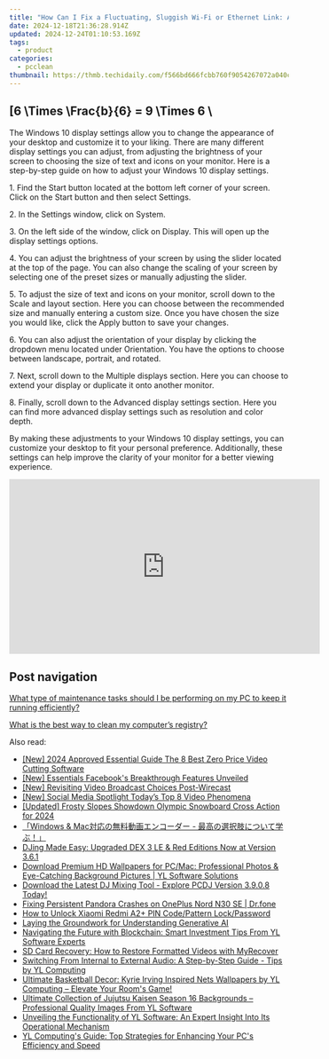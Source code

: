```yaml
---
title: "How Can I Fix a Fluctuating, Sluggish Wi-Fi or Ethernet Link: A Guide by YL Software"
date: 2024-12-18T21:36:28.914Z
updated: 2024-12-24T01:10:53.169Z
tags:
  - product
categories:
  - pcclean
thumbnail: https://thmb.techidaily.com/f566bd666fcbb760f9054267072a040c66295187d40d416ad4e72535016c81ea.jpg
---
```


## \[6 \Times \Frac{b}{6} = 9 \Times 6 \

The Windows 10 display settings allow you to change the appearance of your desktop and customize it to your liking. There are many different display settings you can adjust, from adjusting the brightness of your screen to choosing the size of text and icons on your monitor. Here is a step-by-step guide on how to adjust your Windows 10 display settings. 

1\. Find the Start button located at the bottom left corner of your screen. Click on the Start button and then select Settings.

2\. In the Settings window, click on System.

3\. On the left side of the window, click on Display. This will open up the display settings options. 

4\. You can adjust the brightness of your screen by using the slider located at the top of the page. You can also change the scaling of your screen by selecting one of the preset sizes or manually adjusting the slider.

5\. To adjust the size of text and icons on your monitor, scroll down to the Scale and layout section. Here you can choose between the recommended size and manually entering a custom size. Once you have chosen the size you would like, click the Apply button to save your changes.

6\. You can also adjust the orientation of your display by clicking the dropdown menu located under Orientation. You have the options to choose between landscape, portrait, and rotated.

7\. Next, scroll down to the Multiple displays section. Here you can choose to extend your display or duplicate it onto another monitor.

8\. Finally, scroll down to the Advanced display settings section. Here you can find more advanced display settings such as resolution and color depth. 

By making these adjustments to your Windows 10 display settings, you can customize your desktop to fit your personal preference. Additionally, these settings can help improve the clarity of your monitor for a better viewing experience.

<!-- affiliate ads begin -->
<iframe width="560" height="315" src="https://www.youtube.com/embed/MHafwnWSEQk?si=rejNVNpJZH2SqNLy" title="YouTube video player" frameborder="0" allow="accelerometer; autoplay; clipboard-write; encrypted-media; gyroscope; picture-in-picture; web-share" referrerpolicy="strict-origin-when-cross-origin" allowfullscreen></iframe>
<!-- affiliate ads end -->

## Post navigation

[What type of maintenance tasks should I be performing on my PC to keep it running efficiently?](https://tools.techidaily.com/pcclean/products/)

[What is the best way to clean my computer’s registry?](https://tools.techidaily.com/pcclean/products/)

<ins class="adsbygoogle"
     style="display:block"
     data-ad-format="autorelaxed"
     data-ad-client="ca-pub-7571918770474297"
     data-ad-slot="1223367746"></ins>

<ins class="adsbygoogle"
     style="display:block"
     data-ad-client="ca-pub-7571918770474297"
     data-ad-slot="8358498916"
     data-ad-format="auto"
     data-full-width-responsive="true"></ins>

<span class="atpl-alsoreadstyle">Also read:</span>
<div><ul>
<li><a href="https://youtube-data.techidaily.com/024-approved-essential-guide-the-8-best-zero-price-video-cutting-software/"><u>[New] 2024 Approved Essential Guide The 8 Best Zero Price Video Cutting Software</u></a></li>
<li><a href="https://facebook-video-recording.techidaily.com/new-essentials-facebooks-breakthrough-features-unveiled/"><u>[New] Essentials Facebook's Breakthrough Features Unveiled</u></a></li>
<li><a href="https://extra-skills.techidaily.com/new-revisiting-video-broadcast-choices-post-wirecast/"><u>[New] Revisiting Video Broadcast Choices Post-Wirecast</u></a></li>
<li><a href="https://facebook-videos.techidaily.com/new-social-media-spotlight-todays-top-8-video-phenomena/"><u>[New] Social Media Spotlight Today’s Top 8 Video Phenomena</u></a></li>
<li><a href="https://fox-cloud.techidaily.com/updated-frosty-slopes-showdown-olympic-snowboard-cross-action-for-2024/"><u>[Updated] Frosty Slopes Showdown Olympic Snowboard Cross Action for 2024</u></a></li>
<li><a href="https://discover-blog.techidaily.com/1726027264003-windows-and-mac/"><u>「Windows & Mac対応の無料動画エンコーダー - 最高の選択肢について学ぶ！」</u></a></li>
<li><a href="https://win-cloud.techidaily.com/djing-made-easy-upgraded-dex-3-le-and-red-editions-now-at-version-361/"><u>DJing Made Easy: Upgraded DEX 3 LE & Red Editions Now at Version 3.6.1</u></a></li>
<li><a href="https://win-cloud.techidaily.com/download-premium-hd-wallpapers-for-pcmac-professional-photos-and-eye-catching-background-pictures-yl-software-solutions/"><u>Download Premium HD Wallpapers for PC/Mac: Professional Photos & Eye-Catching Background Pictures | YL Software Solutions</u></a></li>
<li><a href="https://win-cloud.techidaily.com/download-the-latest-dj-mixing-tool-explore-pcdj-version-3908-today/"><u>Download the Latest DJ Mixing Tool - Explore PCDJ Version 3.9.0.8 Today!</u></a></li>
<li><a href="https://howto.techidaily.com/fixing-persistent-pandora-crashes-on-oneplus-nord-n30-se-drfone-by-drfone-fix-android-problems-fix-android-problems/"><u>Fixing Persistent Pandora Crashes on OnePlus Nord N30 SE | Dr.fone</u></a></li>
<li><a href="https://unlock-android.techidaily.com/how-to-unlock-xiaomi-redmi-a2plus-pin-codepattern-lockpassword-by-drfone-android/"><u>How to Unlock Xiaomi Redmi A2+ PIN Code/Pattern Lock/Password</u></a></li>
<li><a href="https://tech-revival.techidaily.com/laying-the-groundwork-for-understanding-generative-ai/"><u>Laying the Groundwork for Understanding Generative AI</u></a></li>
<li><a href="https://win-cloud.techidaily.com/navigating-the-future-with-blockchain-smart-investment-tips-from-yl-software-experts/"><u>Navigating the Future with Blockchain: Smart Investment Tips From YL Software Experts</u></a></li>
<li><a href="https://fox-metric.techidaily.com/sd-card-recovery-how-to-restore-formatted-videos-with-myrecover/"><u>SD Card Recovery: How to Restore Formatted Videos with MyRecover</u></a></li>
<li><a href="https://win-cloud.techidaily.com/switching-from-internal-to-external-audio-a-step-by-step-guide-tips-by-yl-computing/"><u>Switching From Internal to External Audio: A Step-by-Step Guide - Tips by YL Computing</u></a></li>
<li><a href="https://win-cloud.techidaily.com/ultimate-basketball-decor-kyrie-irving-inspired-nets-wallpapers-by-yl-computing-elevate-your-rooms-game/"><u>Ultimate Basketball Decor: Kyrie Irving Inspired Nets Wallpapers by YL Computing – Elevate Your Room's Game!</u></a></li>
<li><a href="https://win-cloud.techidaily.com/ultimate-collection-of-jujutsu-kaisen-season-16-backgrounds-professional-quality-images-from-yl-software/"><u>Ultimate Collection of Jujutsu Kaisen Season 16 Backgrounds – Professional Quality Images From YL Software</u></a></li>
<li><a href="https://win-cloud.techidaily.com/unveiling-the-functionality-of-yl-software-an-expert-insight-into-its-operational-mechanism/"><u>Unveiling the Functionality of YL Software: An Expert Insight Into Its Operational Mechanism</u></a></li>
<li><a href="https://win-cloud.techidaily.com/yl-computings-guide-top-strategies-for-enhancing-your-pcs-efficiency-and-speed/"><u>YL Computing's Guide: Top Strategies for Enhancing Your PC's Efficiency and Speed</u></a></li>
</ul></div>

